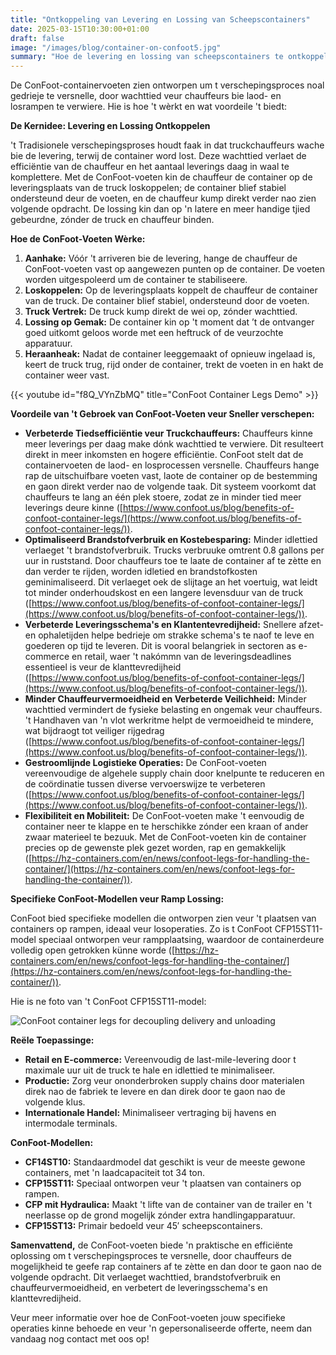 ```yaml
---
title: "Ontkoppeling van Levering en Lossing van Scheepscontainers"
date: 2025-03-15T10:30:00+01:00
draft: false
image: "/images/blog/container-on-confoot5.jpg"
summary: "Hoe de levering en lossing van scheepscontainers te ontkoppelen."
---
```


De ConFoot-containervoeten zien ontworpen um t verschepingsproces noal gedrieje te versnelle, door wachttied veur chauffeurs bie laod- en losrampen te verwiere. Hie is hoe 't wèrkt en wat voordeile 't biedt:

**De Kernidee: Levering en Lossing Ontkoppelen**

't Tradisionele verschepingsproses houdt faak in dat truckchauffeurs wache bie de levering, terwij de container word lost. Deze wachttied verlaet de efficiëntie van de chauffeur en het aantaal leverings daag in waal te komplettere. Met de ConFoot-voeten kin de chauffeur de container op de leveringsplaats van de truck loskoppelen; de container blief stabiel ondersteund deur de voeten, en de chauffeur kump direkt verder nao zien volgende opdracht. De lossing kin dan op 'n latere en meer handige tjied gebeurdne, zónder de truck en chauffeur binden.

**Hoe de ConFoot-Voeten Wèrke:**

1.  **Aanhake:** Vóór 't arriveren bie de levering, hange de chauffeur de ConFoot-voeten vast op aangewezen punten op de container. De voeten worden uitgespoleerd um de container te stabiliseere.
2.  **Loskoppelen:** Op de leveringsplaats koppelt de chauffeur de container van de truck. De container blief stabiel, ondersteund door de voeten.
3.  **Truck Vertrek:** De truck kump direkt de wei op, zónder wachttied.
4.  **Lossing op Gemak:** De container kin op 't moment dat ’t de ontvanger goed uitkomt geloos worde met een heftruck of de veurzochte apparatuur.
5.  **Heraanheak:** Nadat de container leeggemaakt of opnieuw ingelaad is, keert de truck trug, rijd onder de container, trekt de voeten in en hakt de container weer vast.

{{< youtube id="f8Q_VYnZbMQ" title="ConFoot Container Legs Demo" >}}

**Voordeile van 't Gebroek van ConFoot-Voeten veur Sneller verschepen:**

*   **Verbeterde Tiedsefficiëntie veur Truckchauffeurs:** Chauffeurs kinne meer leverings per daag make dónk wachttied te verwiere. Dit resulteert direkt in meer inkomsten en hogere efficiëntie. ConFoot stelt dat de containervoeten de laod- en losprocessen versnelle. Chauffeurs hange rap de uitschuifbare voeten vast, laote de container op de bestemming en gaon direkt verder nao de volgende taak. Dit systeem voorkomt dat chauffeurs te lang an één plek stoere, zodat ze in minder tied meer leverings deure kinne ([https://www.confoot.us/blog/benefits-of-confoot-container-legs/](https://www.confoot.us/blog/benefits-of-confoot-container-legs/)).
*   **Optimaliseerd Brandstofverbruik en Kostebesparing:** Minder idlettied verlaeget 't brandstofverbruik. Trucks verbruuke omtrent 0.8 gallons per uur in ruststand. Door chauffeurs toe te laate de container af te zètte en dan verder te rijden, worden idletied en brandstofkosten geminimaliseerd. Dit verlaeget oek de slijtage an het voertuig, wat leidt tot minder onderhoudskost en een langere levensduur van de truck ([https://www.confoot.us/blog/benefits-of-confoot-container-legs/](https://www.confoot.us/blog/benefits-of-confoot-container-legs/)).
*   **Verbeterde Leveringsschema's en Klantentevredijheid:** Snellere afzet- en ophaletijden helpe bedrieje om strakke schema's te naof te leve en goederen op tijd te leveren. Dit is vooral belangriek in sectoren as e-commerce en retail, waer 't nakómmn van de leveringsdeadlines essentieel is veur de klanttevredijheid ([https://www.confoot.us/blog/benefits-of-confoot-container-legs/](https://www.confoot.us/blog/benefits-of-confoot-container-legs/)).
*   **Minder Chauffeurvermoeidheid en Verbeterde Veilichheid:** Minder wachttied vermindert de fysieke belasting en ongemak veur chauffeurs. 't Handhaven van 'n vlot werkritme helpt de vermoeidheid te mindere, wat bijdraogt tot veiliger rijgedrag ([https://www.confoot.us/blog/benefits-of-confoot-container-legs/](https://www.confoot.us/blog/benefits-of-confoot-container-legs/)).
*   **Gestroomlijnde Logistieke Operaties:** De ConFoot-voeten vereenvoudige de algehele supply chain door knelpunte te reduceren en de coördinatie tussen diverse vervoerswijze te verbeteren ([https://www.confoot.us/blog/benefits-of-confoot-container-legs/](https://www.confoot.us/blog/benefits-of-confoot-container-legs/)).
*   **Flexibiliteit en Mobiliteit:** De ConFoot-voeten make 't eenvoudig de container neer te klappe en te herschikke zónder een kraan of ander zwaar materieel te bezuuk. Met de ConFoot-voeten kin de container precies op de gewenste plek gezet worden, rap en gemakkelijk ([https://hz-containers.com/en/news/confoot-legs-for-handling-the-container/](https://hz-containers.com/en/news/confoot-legs-for-handling-the-container/)).

**Specifieke ConFoot-Modellen veur Ramp Lossing:**

ConFoot bied specifieke modellen die ontworpen zien veur 't plaatsen van containers op rampen, ideaal veur losoperaties. Zo is t ConFoot CFP15ST11-model speciaal ontworpen veur rampplaatsing, waardoor de containerdeure volledig open getrokken künne worde ([https://hz-containers.com/en/news/confoot-legs-for-handling-the-container/](https://hz-containers.com/en/news/confoot-legs-for-handling-the-container/)).

Hie is ne foto van 't ConFoot CFP15ST11-model:

![ConFoot container legs for decoupling delivery and unloading](/images/blog/container-on-confoot-unloading2.jpg)

**Reële Toepassinge:**

*   **Retail en E-commerce:** Vereenvoudig de last-mile-levering door t maximale uur uit de truck te hale en idlettied te minimaliseer.
*   **Productie:** Zorg veur ononderbroken supply chains door materialen direk nao de fabriek te levere en dan direk door te gaon nao de volgende klus.
*   **Internationale Handel:** Minimaliseer vertraging bij havens en intermodale terminals.

**ConFoot-Modellen:**

*   **CF14ST10:** Standaardmodel dat geschikt is veur de meeste gewone containers, met 'n laadcapaciteit tot 34 ton.
*   **CFP15ST11:** Speciaal ontworpen veur 't plaatsen van containers op rampen.
*   **CFP mit Hydraulica:** Maakt 't lifte van de container van de trailer en 't neerlasse op de grond mogelijk zónder extra handlingapparatuur.
*   **CFP15ST13:** Primair bedoeld veur 45′ scheepscontainers.

**Samenvattend,** de ConFoot-voeten biede 'n praktische en efficiënte oplossing om t verschepingsproces te versnelle, door chauffeurs de mogelijkheid te geefe rap containers af te zètte en dan door te gaon nao de volgende opdracht. Dit verlaeget wachttied, brandstofverbruik en chauffeurvermoeidheid, en verbetert de leveringsschema's en klanttevredijheid.

Veur meer informatie over hoe de ConFoot-voeten jouw specifieke operaties kinne behoede en veur 'n gepersonaliseerde offerte, neem dan vandaag nog contact met oos op!